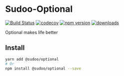 # Sudoo-Optional

[![Build Status](https://travis-ci.com/SudoDotDog/Sudoo-Optional.svg?branch=master)](https://travis-ci.com/SudoDotDog/Sudoo-Optional)
[![codecov](https://codecov.io/gh/SudoDotDog/Sudoo-Optional/branch/master/graph/badge.svg)](https://codecov.io/gh/SudoDotDog/Sudoo-Optional)
[![npm version](https://badge.fury.io/js/%40sudoo%2Foptional.svg)](https://badge.fury.io/js/%40sudoo%2Foptional)
[![downloads](https://img.shields.io/npm/dm/@sudoo/optional.svg)](https://www.npmjs.com/package/@sudoo/optional)

Optional makes life better

## Install

```sh
yarn add @sudoo/optional
# Or
npm install @sudoo/optional --save
```

